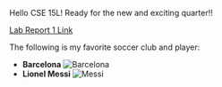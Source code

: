 Hello CSE 15L! Ready for the new and exciting quarter!!

[Lab Report 1 Link](lab-report-1-week-0.html)

The following is my favorite soccer club and player: 
- **Barcelona** 
![Barcelona](https://gds-storage-prd.s3.amazonaws.com/unified-gallery/190830/2391/3228b7fc/thumbnails/fcb-gold-448-3500-3500.jpg)
- **Lionel Messi**
![Messi](https://pbs.twimg.com/media/FbUUlHfUcAEoVsC?format=jpg&name=large)